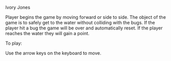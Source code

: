 Ivory Jones

Player begins the game by moving forward or side to side. The object of the game is to safely get to the water without colliding with the bugs. If the player hit a bug the game will be over and automatically reset. If the player reaches the water they will gain a point.

To play:

Use the arrow keys on the keyboard to move. 
